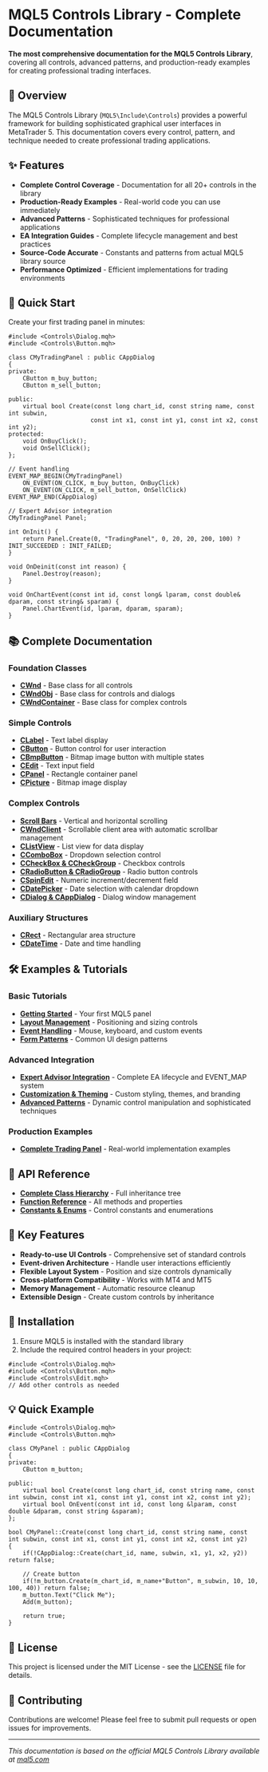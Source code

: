 # MQL5 Controls Library - Complete Documentation

**The most comprehensive documentation for the MQL5 Controls Library**, covering all controls, advanced patterns, and production-ready examples for creating professional trading interfaces.

## 🌟 Overview

The MQL5 Controls Library (`MQL5\Include\Controls`) provides a powerful framework for building sophisticated graphical user interfaces in MetaTrader 5. This documentation covers every control, pattern, and technique needed to create professional trading applications.

## ✨ Features

- **Complete Control Coverage** - Documentation for all 20+ controls in the library
- **Production-Ready Examples** - Real-world code you can use immediately
- **Advanced Patterns** - Sophisticated techniques for professional applications
- **EA Integration Guides** - Complete lifecycle management and best practices
- **Source-Code Accurate** - Constants and patterns from actual MQL5 library source
- **Performance Optimized** - Efficient implementations for trading environments

## 🚀 Quick Start

Create your first trading panel in minutes:

```mql5
#include <Controls\Dialog.mqh>
#include <Controls\Button.mqh>

class CMyTradingPanel : public CAppDialog
{
private:
    CButton m_buy_button;
    CButton m_sell_button;

public:
    virtual bool Create(const long chart_id, const string name, const int subwin,
                       const int x1, const int y1, const int x2, const int y2);
protected:
    void OnBuyClick();
    void OnSellClick();
};

// Event handling
EVENT_MAP_BEGIN(CMyTradingPanel)
    ON_EVENT(ON_CLICK, m_buy_button, OnBuyClick)
    ON_EVENT(ON_CLICK, m_sell_button, OnSellClick)
EVENT_MAP_END(CAppDialog)

// Expert Advisor integration
CMyTradingPanel Panel;

int OnInit() {
    return Panel.Create(0, "TradingPanel", 0, 20, 20, 200, 100) ? INIT_SUCCEEDED : INIT_FAILED;
}

void OnDeinit(const int reason) {
    Panel.Destroy(reason);
}

void OnChartEvent(const int id, const long& lparam, const double& dparam, const string& sparam) {
    Panel.ChartEvent(id, lparam, dparam, sparam);
}
```

## 📚 Complete Documentation

### Foundation Classes
- [**CWnd**](./docs/foundation/CWnd.md) - Base class for all controls
- [**CWndObj**](./docs/foundation/CWndObj.md) - Base class for controls and dialogs
- [**CWndContainer**](./docs/foundation/CWndContainer.md) - Base class for complex controls

### Simple Controls
- [**CLabel**](./docs/simple-controls/CLabel.md) - Text label display
- [**CButton**](./docs/simple-controls/CButton.md) - Button control for user interaction
- [**CBmpButton**](./docs/simple-controls/CBmpButton.md) - Bitmap image button with multiple states
- [**CEdit**](./docs/simple-controls/CEdit.md) - Text input field
- [**CPanel**](./docs/simple-controls/CPanel.md) - Rectangle container panel
- [**CPicture**](./docs/simple-controls/CPicture.md) - Bitmap image display

### Complex Controls
- [**Scroll Bars**](./docs/complex-controls/ScrollBars.md) - Vertical and horizontal scrolling
- [**CWndClient**](./docs/complex-controls/CWndClient.md) - Scrollable client area with automatic scrollbar management
- [**CListView**](./docs/complex-controls/CListView.md) - List view for data display
- [**CComboBox**](./docs/complex-controls/CComboBox.md) - Dropdown selection control
- [**CCheckBox & CCheckGroup**](./docs/complex-controls/CheckBox.md) - Checkbox controls
- [**CRadioButton & CRadioGroup**](./docs/complex-controls/RadioButton.md) - Radio button controls
- [**CSpinEdit**](./docs/complex-controls/CSpinEdit.md) - Numeric increment/decrement field
- [**CDatePicker**](./docs/complex-controls/DatePicker.md) - Date selection with calendar dropdown
- [**CDialog & CAppDialog**](./docs/complex-controls/Dialog.md) - Dialog window management

### Auxiliary Structures
- [**CRect**](./docs/auxiliary/CRect.md) - Rectangular area structure
- [**CDateTime**](./docs/auxiliary/CDateTime.md) - Date and time handling

## 🛠️ Examples & Tutorials

### Basic Tutorials
- [**Getting Started**](./docs/tutorials/getting-started.md) - Your first MQL5 panel
- [**Layout Management**](./docs/tutorials/layout-management.md) - Positioning and sizing controls
- [**Event Handling**](./docs/tutorials/event-handling.md) - Mouse, keyboard, and custom events
- [**Form Patterns**](./docs/tutorials/form-patterns.md) - Common UI design patterns

### Advanced Integration
- [**Expert Advisor Integration**](./docs/tutorials/ea-integration.md) - Complete EA lifecycle and EVENT_MAP system
- [**Customization & Theming**](./docs/tutorials/customization.md) - Custom styling, themes, and branding
- [**Advanced Patterns**](./docs/tutorials/advanced-patterns.md) - Dynamic control manipulation and sophisticated techniques

### Production Examples
- [**Complete Trading Panel**](./docs/examples/production-examples.md) - Real-world implementation examples

## 📖 API Reference

- [**Complete Class Hierarchy**](./docs/api/class-hierarchy.md) - Full inheritance tree
- [**Function Reference**](./docs/api/function-reference.md) - All methods and properties
- [**Constants & Enums**](./docs/api/constants.md) - Control constants and enumerations

## 🎯 Key Features

- **Ready-to-use UI Controls** - Comprehensive set of standard controls
- **Event-driven Architecture** - Handle user interactions efficiently
- **Flexible Layout System** - Position and size controls dynamically
- **Cross-platform Compatibility** - Works with MT4 and MT5
- **Memory Management** - Automatic resource cleanup
- **Extensible Design** - Create custom controls by inheritance

## 🔧 Installation

1. Ensure MQL5 is installed with the standard library
2. Include the required control headers in your project:
```mql5
#include <Controls\Dialog.mqh>
#include <Controls\Button.mqh>
#include <Controls\Edit.mqh>
// Add other controls as needed
```

## 💡 Quick Example

```mql5
#include <Controls\Dialog.mqh>
#include <Controls\Button.mqh>

class CMyPanel : public CAppDialog
{
private:
    CButton m_button;

public:
    virtual bool Create(const long chart_id, const string name, const int subwin, const int x1, const int y1, const int x2, const int y2);
    virtual bool OnEvent(const int id, const long &lparam, const double &dparam, const string &sparam);
};

bool CMyPanel::Create(const long chart_id, const string name, const int subwin, const int x1, const int y1, const int x2, const int y2)
{
    if(!CAppDialog::Create(chart_id, name, subwin, x1, y1, x2, y2)) return false;

    // Create button
    if(!m_button.Create(m_chart_id, m_name+"Button", m_subwin, 10, 10, 100, 40)) return false;
    m_button.Text("Click Me");
    Add(m_button);

    return true;
}
```

## 📄 License

This project is licensed under the MIT License - see the [LICENSE](LICENSE) file for details.

## 🤝 Contributing

Contributions are welcome! Please feel free to submit pull requests or open issues for improvements.

---

*This documentation is based on the official MQL5 Controls Library available at [mql5.com](https://www.mql5.com/en/docs/standardlibrary/controls)*